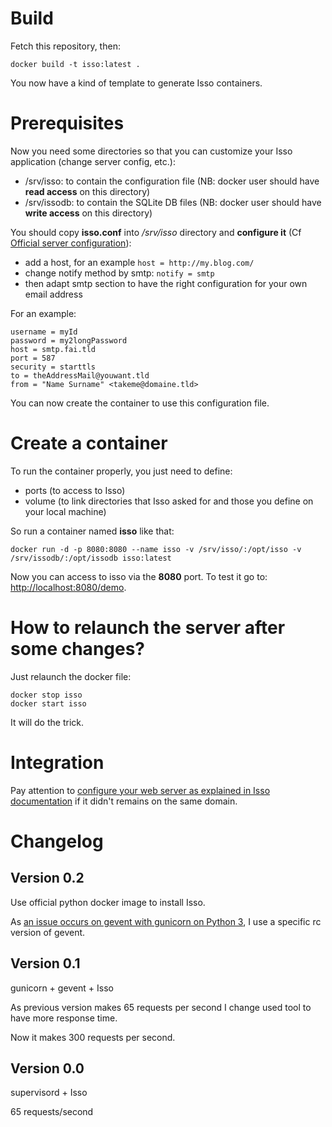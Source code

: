 # Build

Fetch this repository, then:

    docker build -t isso:latest .

You now have a kind of template to generate Isso containers.

# Prerequisites

Now you need some directories so that you can customize your Isso application (change server config, etc.): 

  * /srv/isso: to contain the configuration file (NB: docker user should have **read access** on this directory)
  * /srv/issodb: to contain the SQLite DB files (NB: docker user should have **write access** on this directory)

You should copy **isso.conf** into */srv/isso* directory and **configure it** (Cf [Official server configuration](http://posativ.org/isso/docs/configuration/server/)):

  * add a host, for an example `host = http://my.blog.com/`
  * change notify method by smtp: `notify = smtp`
  * then adapt smtp section to have the right configuration for your own email address

For an example:

    username = myId
    password = my2longPassword
    host = smtp.fai.tld
    port = 587
    security = starttls
    to = theAddressMail@youwant.tld
    from = "Name Surname" <takeme@domaine.tld>

You can now create the container to use this configuration file.

# Create a container

To run the container properly, you just need to define:

  * ports (to access to Isso)
  * volume (to link directories that Isso asked for and those you define on your local machine)

So run a container named **isso** like that: 

    docker run -d -p 8080:8080 --name isso -v /srv/isso/:/opt/isso -v /srv/issodb/:/opt/issodb isso:latest

Now you can access to isso via the **8080** port. To test it go to: [http://localhost:8080/demo](http://localhost:8080/demo).

# How to relaunch the server after some changes?

Just relaunch the docker file:

    docker stop isso
    docker start isso

It will do the trick.

# Integration

Pay attention to [configure your web server as explained in Isso documentation](https://posativ.org/isso/docs/quickstart/#running-isso) if it didn't remains on the same domain.

# Changelog

## Version 0.2

Use official python docker image to install Isso.

As [an issue occurs on gevent with gunicorn on Python 3](https://github.com/gevent/gevent/issues/515), I use a specific rc version of gevent.

## Version 0.1

gunicorn + gevent + Isso

As previous version makes 65 requests per second I change used tool to have more response time.

Now it makes 300 requests per second.

## Version 0.0

supervisord + Isso

65 requests/second
